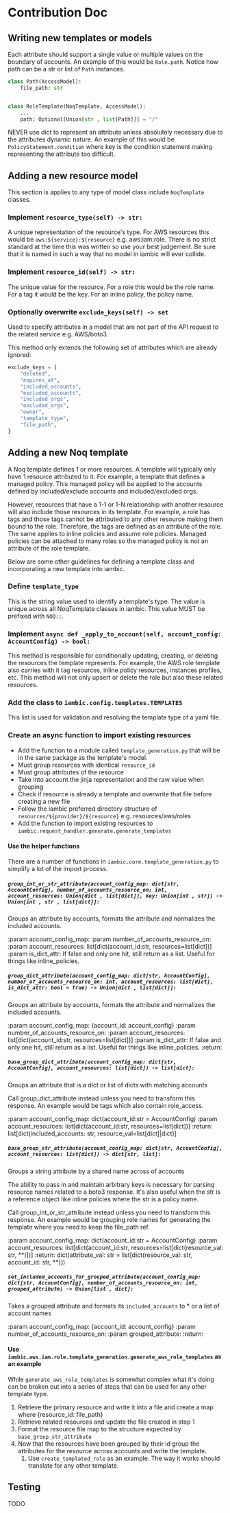# Contribution Doc


## Writing new templates or models

Each attribute should support a single value or multiple values on the boundary of accounts.
An example of this would be `Role.path`. Notice how path can be a str or list of `Path` instances.
```python
class Path(AccessModel):
    file_path: str


class RoleTemplate(NoqTemplate, AccessModel):
    ...
    path: Optional[Union[str , list[Path]]] = "/"
```

NEVER use dict to represent an attribute unless absolutely necessary due to the attributes dynamic nature.
An example of this would be `PolicyStatement.condition` where key is the condition statement making representing the attribute too difficult.


## Adding a new resource model
This section is applies to any type of model class include `NoqTemplate` classes.

### Implement `resource_type(self) -> str:`
A unique representation of the resource's type.
For AWS resources this would be `aws:${service}:${resource}` e.g. aws:iam:role.
There is no strict standard at the time this was written so use your best judgement.
Be sure that it is named in such a way that no model in iambic will ever collide.

### Implement `resource_id(self) -> str:`
The unique value for the resource.
For a role this would be the role name. For a tag it would be the key. For an inline policy, the policy name.

### Optionally overwrite `exclude_keys(self) -> set`
Used to specify attributes in a model that are not part of the API request to the related service e.g. AWS/boto3.

This method only extends the following set of attributes which are already ignored:
```python
exclude_keys = {
    "deleted",
    "expires_at",
    "included_accounts",
    "excluded_accounts",
    "included_orgs",
    "excluded_orgs",
    "owner",
    "template_type",
    "file_path",
}
```

## Adding a new Noq template
A Noq template defines 1 or more resources.
A template will typically only have 1 resource attributed to it.
For example, a template that defines a managed policy.
This managed policy will be applied to the accounts defined by included/exclude accounts and included/excluded orgs.

However, resources that have a 1-1 or 1-N relationship with another resource will also include those resources in its template.
For example, a role has tags and those tags cannot be attributed to any other resource making them bound to the role.
Therefore, the tags are defined as an attribute of the role. The same applies to inline policies and assume role policies.
Managed policies can be attached to many roles so the managed policy is not an attribute of the role template.

Below are some other guidelines for defining a template class and incorporating a new template into iambic.

### Define `template_type`
This is the string value used to identify a template's type.
The value is unique across all NoqTemplate classes in iambic.
This value MUST be prefixed with `NOQ::`.

### Implement `async def _apply_to_account(self, account_config: AccountConfig) -> bool:`
This method is responsible for conditionally updating, creating, or deleting the resources the template represents.
For example, the AWS role template also carries with it tag resources, inline policy resources, instances profiles, etc.
This method will not only upsert or delete the role but also these related resources.

### Add the class to `iambic.config.templates.TEMPLATES`
This list is used for validation and resolving the template type of a yaml file.

### Create an async function to import existing resources
* Add the function to a module called `template_generation.py` that will be in the same package as the template's model.
* Must group resources with identical `resource_id`
* Must group attributes of the resource
* Take into account the jinja representation and the raw value when grouping
* Check if resource is already a template and overwrite that file before creating a new file
* Follow the iambic preferred directory structure of `resources/${provider}/${resource}` e.g. resources/aws/roles
* Add the function to import existing resources to `iambic.request_handler.generate.generate_templates`

#### Use the helper functions
There are a number of functions in `iambic.core.template_generation.py` to simplify a lot of the import process.

##### `group_int_or_str_attribute(account_config_map: dict[str, AccountConfig], number_of_accounts_resource_on: int, account_resources: Union[dict , list[dict]], key: Union[int , str]) -> Union[int , str , list[dict]]:`
Groups an attribute by accounts, formats the attribute and normalizes the included accounts.

:param account_config_map:
:param number_of_accounts_resource_on:
:param account_resources: list[dict(account_id:str, resources=list[dict])]
:param is_dict_attr: If false and only one hit, still return as a list. Useful for things like inline_policies.

##### `group_dict_attribute(account_config_map: dict[str, AccountConfig], number_of_accounts_resource_on: int, account_resources: list[dict], is_dict_attr: bool = True) -> Union[dict , list[dict]]:`
Groups an attribute by accounts, formats the attribute and normalizes the included accounts.

:param account_config_map: {account_id: account_config}
:param number_of_accounts_resource_on:
:param account_resources: list[dict(account_id:str, resources=list[dict])]
:param is_dict_attr: If false and only one hit, still return as a list. Useful for things like inline_policies.
:return:

##### `base_group_dict_attribute(account_config_map: dict[str, AccountConfig], account_resources: list[dict]) -> list[dict]:`
Groups an attribute that is a dict or list of dicts with matching accounts

Call group_dict_attribute instead unless you need to transform this response.
An example would be tags which also contain role_access.

:param account_config_map: dict(account_id:str = AccountConfig)
:param account_resources: list[dict(account_id:str, resources=list[dict])]
:return: list[dict(included_accounts: str, resource_val=list[dict]|dict)]

##### `base_group_str_attribute(account_config_map: dict[str, AccountConfig], account_resources: list[dict]) -> dict[str, list]:`
Groups a string attribute by a shared name across of accounts

The ability to pass in and maintain arbitrary keys is necessary for parsing resource names related to a boto3 response.
It's also useful when the str is a reference object like inline policies where the str is a policy name.

Call group_int_or_str_attribute instead unless you need to transform this response.
An example would be grouping role names for generating the template where you need to keep the file_path ref.

:param account_config_map: dict(account_id:str = AccountConfig)
:param account_resources: list[dict(account_id:str, resources=list[dict(resource_val: str, **)])]
:return: dict(attribute_val: str = list[dict(resource_val: str, account_id: str, **)])

##### `set_included_accounts_for_grouped_attribute(account_config_map: dict[str, AccountConfig], number_of_accounts_resource_on: int, grouped_attribute) -> Union[list , dict]:`
Takes a grouped attribute and formats its `included_accounts` to * or a list of account names

:param account_config_map: {account_id: account_config}
:param number_of_accounts_resource_on:
:param grouped_attribute:
:return:

#### Use `iambic.aws.iam.role.template_generation.generate_aws_role_templates` as an example
While `generate_aws_role_templates` is somewhat complex what it's doing can be broken out into a series of steps that can be used for any other template type.

1. Retrieve the primary resource and write it into a file and create a map where {resource_id: file_path}
2. Retrieve related resources and update the file created in step 1
3. Format the resource file map to the structure expected by `base_group_str_attribute`
4. Now that the resources have been grouped by their id group the attributes for the resource across accounts and write the template.
   1. Use `create_templated_role` as an example. The way it works should translate for any other template.

## Testing

TODO